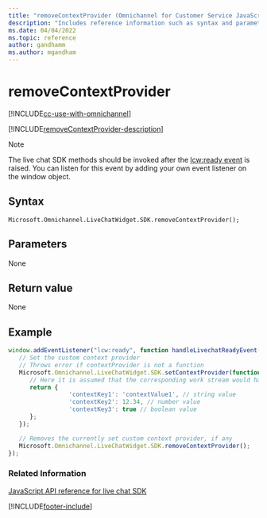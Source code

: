 ```yaml
---
title: "removeContextProvider (Omnichannel for Customer Service JavaScript API reference)| MicrosoftDocs"
description: "Includes reference information such as syntax and parameters for the removeContextProvider method in Omnichannel for Customer Service JavaScript API reference. Also included is a sample code for using the method."
ms.date: 04/04/2022
ms.topic: reference
author: gandhamm
ms.author: mgandham
---
```

# removeContextProvider

[!INCLUDE[cc-use-with-omnichannel](../../../../includes/cc-use-with-omnichannel.md)]

[!INCLUDE[removeContextProvider-description](../includes/removeContextProvider-description.md)]

> [!NOTE]
> The live chat SDK methods should be invoked after the [lcw:ready event](../events/lcw-ready.md) is raised. You can listen for this event by adding your own event listener on the window object.

## Syntax

`Microsoft.Omnichannel.LiveChatWidget.SDK.removeContextProvider();`

## Parameters

None

## Return value

None

## Example

```JavaScript
window.addEventListener("lcw:ready", function handleLivechatReadyEvent(){
   // Set the custom context provider
   // Throws error if contextProvider is not a function
   Microsoft.Omnichannel.LiveChatWidget.SDK.setContextProvider(function contextProvider(){
      // Here it is assumed that the corresponding work stream would have context variables with logical name of 'contextKey1', 'contextKey2', 'contextKey3'.
      return {
                 'contextKey1': 'contextValue1', // string value
                 'contextKey2': 12.34, // number value
                 'contextKey3': true // boolean value
      };
   });

   // Removes the currently set custom context provider, if any
   Microsoft.Omnichannel.LiveChatWidget.SDK.removeContextProvider();
});
```

### Related Information

[JavaScript API reference for live chat SDK](../../omnichannel-reference.md)


[!INCLUDE[footer-include](../../../../includes/footer-banner.md)]
